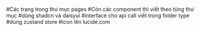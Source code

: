 #Các trang trong thư mục pages
#Còn các component thì viết theo từng thư mục
#dùng shadcn và daisyui 
#interface cho api call viết trong folder type
#dùng zustand store
#icon lên lucide.com